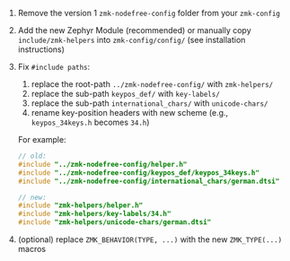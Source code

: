 1. Remove the version 1 `zmk-nodefree-config` folder from your `zmk-config`
2. Add the new Zephyr Module (recommended) or manually copy
   `include/zmk-helpers` into `zmk-config/config/` (see installation instructions)
3. Fix `#include paths`:

   1. replace the root-path `../zmk-nodefree-config/` with `zmk-helpers/`
   2. replace the sub-path `keypos_def/` with `key-labels/`
   3. replace the sub-path `international_chars/` with `unicode-chars/`
   4. rename key-position headers with new scheme (e.g., `keypos_34keys.h`
      becomes `34.h`)

   For example:

   ```c
   // old:
   #include "../zmk-nodefree-config/helper.h"
   #include "../zmk-nodefree-config/keypos_def/keypos_34keys.h"
   #include "../zmk-nodefree-config/international_chars/german.dtsi"

   // new:
   #include "zmk-helpers/helper.h"
   #include "zmk-helpers/key-labels/34.h"
   #include "zmk-helpers/unicode-chars/german.dtsi"
   ```

4. (optional) replace `ZMK_BEHAVIOR(TYPE, ...)` with the new `ZMK_TYPE(...)`
   macros
